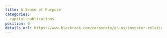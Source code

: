 ```yaml
---
title: A Sense of Purpose
categories:
- capital-publications
position: 0
details_url: https://www.blackrock.com/corporate/en-us/investor-relations/larry-fink-ceo-letter
---
```


